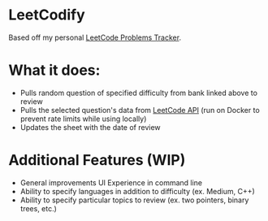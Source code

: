 # LeetCodify
Based off my personal [LeetCode Problems Tracker](https://docs.google.com/spreadsheets/d/15DI1H9-EqIZ2KEXeIguB98tmE3vQECJEVUZOnU6AQRE/edit?gid=0#gid=0).

# What it does:
- Pulls random question of specified difficulty from bank linked above to review
- Pulls the selected question's data from [LeetCode API](https://github.com/alfaarghya/alfa-leetcode-api) (run on Docker to prevent rate limits while using locally)
- Updates the sheet with the date of review

# Additional Features (WIP)
- General improvements UI Experience in command line
- Ability to specify languages in addition to difficulty (ex. Medium, C++) 
- Ability to specify particular topics to review (ex. two pointers, binary trees, etc.)



  




